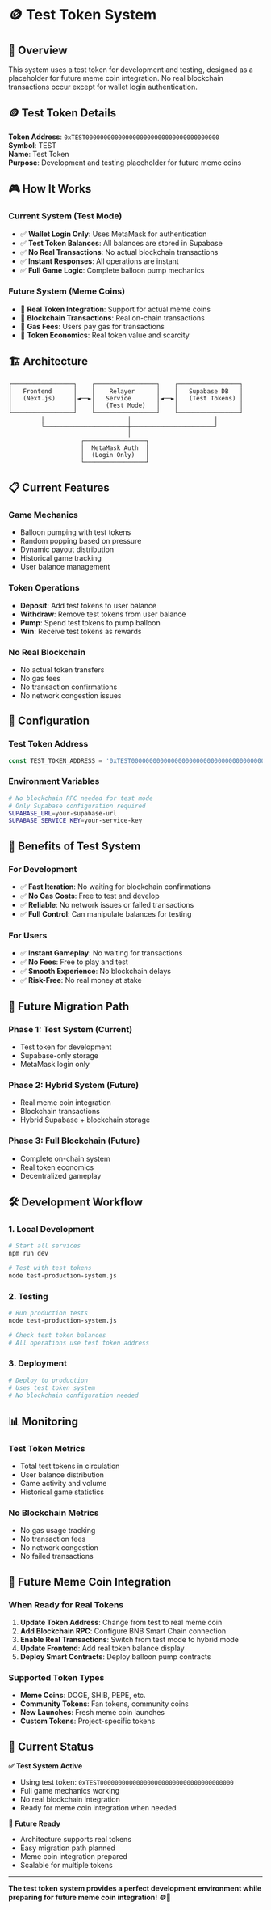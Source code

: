 # 🪙 Test Token System

## 🎯 Overview

This system uses a test token for development and testing, designed as a placeholder for future meme coin integration. No real blockchain transactions occur except for wallet login authentication.

## 🪙 Test Token Details

**Token Address**: `0xTEST0000000000000000000000000000000000000`  
**Symbol**: TEST  
**Name**: Test Token  
**Purpose**: Development and testing placeholder for future meme coins

## 🎮 How It Works

### **Current System (Test Mode)**
- ✅ **Wallet Login Only**: Uses MetaMask for authentication
- ✅ **Test Token Balances**: All balances are stored in Supabase
- ✅ **No Real Transactions**: No actual blockchain transactions
- ✅ **Instant Responses**: All operations are instant
- ✅ **Full Game Logic**: Complete balloon pump mechanics

### **Future System (Meme Coins)**
- 🔮 **Real Token Integration**: Support for actual meme coins
- 🔮 **Blockchain Transactions**: Real on-chain transactions
- 🔮 **Gas Fees**: Users pay gas for transactions
- 🔮 **Token Economics**: Real token value and scarcity

## 🏗️ Architecture

```
┌─────────────────┐    ┌─────────────────┐    ┌─────────────────┐
│   Frontend      │    │    Relayer      │    │   Supabase DB   │
│   (Next.js)     │◄──►│   Service       │◄──►│   (Test Tokens) │
│                 │    │   (Test Mode)   │    │                 │
└─────────────────┘    └─────────────────┘    └─────────────────┘
         │                       │                       │
         └───────────────────────┼───────────────────────┘
                                 │
                    ┌─────────────────┐
                    │  MetaMask Auth  │
                    │  (Login Only)   │
                    └─────────────────┘
```

## 📋 Current Features

### **Game Mechanics**
- Balloon pumping with test tokens
- Random popping based on pressure
- Dynamic payout distribution
- Historical game tracking
- User balance management

### **Token Operations**
- **Deposit**: Add test tokens to user balance
- **Withdraw**: Remove test tokens from user balance
- **Pump**: Spend test tokens to pump balloon
- **Win**: Receive test tokens as rewards

### **No Real Blockchain**
- No actual token transfers
- No gas fees
- No transaction confirmations
- No network congestion issues

## 🔧 Configuration

### **Test Token Address**
```javascript
const TEST_TOKEN_ADDRESS = '0xTEST0000000000000000000000000000000000000';
```

### **Environment Variables**
```bash
# No blockchain RPC needed for test mode
# Only Supabase configuration required
SUPABASE_URL=your-supabase-url
SUPABASE_SERVICE_KEY=your-service-key
```

## 🎯 Benefits of Test System

### **For Development**
- ✅ **Fast Iteration**: No waiting for blockchain confirmations
- ✅ **No Gas Costs**: Free to test and develop
- ✅ **Reliable**: No network issues or failed transactions
- ✅ **Full Control**: Can manipulate balances for testing

### **For Users**
- ✅ **Instant Gameplay**: No waiting for transactions
- ✅ **No Fees**: Free to play and test
- ✅ **Smooth Experience**: No blockchain delays
- ✅ **Risk-Free**: No real money at stake

## 🚀 Future Migration Path

### **Phase 1: Test System (Current)**
- Test token for development
- Supabase-only storage
- MetaMask login only

### **Phase 2: Hybrid System (Future)**
- Real meme coin integration
- Blockchain transactions
- Hybrid Supabase + blockchain storage

### **Phase 3: Full Blockchain (Future)**
- Complete on-chain system
- Real token economics
- Decentralized gameplay

## 🛠️ Development Workflow

### **1. Local Development**
```bash
# Start all services
npm run dev

# Test with test tokens
node test-production-system.js
```

### **2. Testing**
```bash
# Run production tests
node test-production-system.js

# Check test token balances
# All operations use test token address
```

### **3. Deployment**
```bash
# Deploy to production
# Uses test token system
# No blockchain configuration needed
```

## 📊 Monitoring

### **Test Token Metrics**
- Total test tokens in circulation
- User balance distribution
- Game activity and volume
- Historical game statistics

### **No Blockchain Metrics**
- No gas usage tracking
- No transaction fees
- No network congestion
- No failed transactions

## 🔮 Future Meme Coin Integration

### **When Ready for Real Tokens**
1. **Update Token Address**: Change from test to real meme coin
2. **Add Blockchain RPC**: Configure BNB Smart Chain connection
3. **Enable Real Transactions**: Switch from test mode to hybrid mode
4. **Update Frontend**: Add real token balance display
5. **Deploy Smart Contracts**: Deploy balloon pump contracts

### **Supported Token Types**
- **Meme Coins**: DOGE, SHIB, PEPE, etc.
- **Community Tokens**: Fan tokens, community coins
- **New Launches**: Fresh meme coin launches
- **Custom Tokens**: Project-specific tokens

## 🎉 Current Status

**✅ Test System Active**
- Using test token: `0xTEST0000000000000000000000000000000000000`
- Full game mechanics working
- No real blockchain integration
- Ready for meme coin integration when needed

**🔮 Future Ready**
- Architecture supports real tokens
- Easy migration path planned
- Meme coin integration prepared
- Scalable for multiple tokens

---

**The test token system provides a perfect development environment while preparing for future meme coin integration! 🪙🎈**
